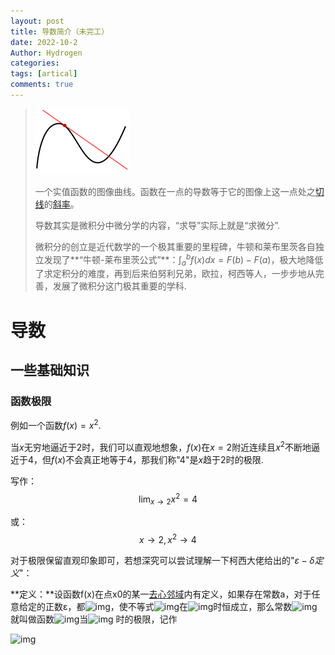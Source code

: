 ```yaml
---
layout: post
title: 导数简介（未完工）
date: 2022-10-2
Author: Hydrogen
categories: 
tags: [artical]
comments: true
--- 
```


> <img src="https://github.com/justsimple233/hydrogen/blob/master/images/600px-Tangent_to_a_curve.svg.png?raw=true" style="zoom:25%;" />
>
> 一个实值函数的图像曲线。函数在一点的导数等于它的图像上这一点处之[切线](https://baike.baidu.com/item/%E5%88%87%E7%BA%BF)的[斜率](https://baike.baidu.com/item/%E6%96%9C%E7%8E%87)。
>
> 导数其实是微积分中微分学的内容，“求导”实际上就是“求微分”.
>
> 微积分的创立是近代数学的一个极其重要的里程碑，牛顿和莱布里茨各自独立发现了**“牛顿-莱布里茨公式”**：$\int_{a}^{b} f(x) d x=F(b)-F(a)$，极大地降低了求定积分的难度，再到后来伯努利兄弟，欧拉，柯西等人，一步步地从完善，发展了微积分这门极其重要的学科.

# 导数

## 一些基础知识

### 函数极限

例如一个函数$f(x)=x^2$.

当$x$无穷地逼近于$2$时，我们可以直观地想象，$f(x)$在$x=2$附近连续且$x^2$不断地逼近于$4$，但$f(x)$不会真正地等于$4$，那我们称"$4$"是$x$趋于$2$时的极限.

写作：
$$
\lim_{x \to 2} x^2=4
$$


或：
$$
x\rightarrow2,x^2\rightarrow4
$$


对于极限保留直观印象即可，若想深究可以尝试理解一下柯西大佬给出的"$\varepsilon -\delta 定义$"：

**定义：**设函数f(x)在点x0的某一[去心邻域](https://baike.baidu.com/item/去心邻域?fromModule=lemma_inlink)内有定义，如果存在常数a，对于任意给定的正数ε，都![img](https://bkimg.cdn.bcebos.com/formula/212b763bbfb84559bab375a0749c34e2.svg)，使不等式![img](https://bkimg.cdn.bcebos.com/formula/5adebc15d8cf138ef9b7e793fbcfdd25.svg)在![img](https://bkimg.cdn.bcebos.com/formula/3371d4edc7c04305f1c1545050c0b15b.svg)时恒成立，那么常数![img](https://bkimg.cdn.bcebos.com/formula/88d89ebf17fd0a8a054bb6820fb9bdbf.svg)就叫做函数![img](https://bkimg.cdn.bcebos.com/formula/2174d654998d2bd6b79ed2e180d595ff.svg)当![img](https://bkimg.cdn.bcebos.com/formula/2510e3db97d4a7c6b91fac8083dff6a1.svg) 时的极限，记作

![img](https://bkimg.cdn.bcebos.com/formula/fc76b02d4ec879d4b964080ced956a8f.svg)

 

